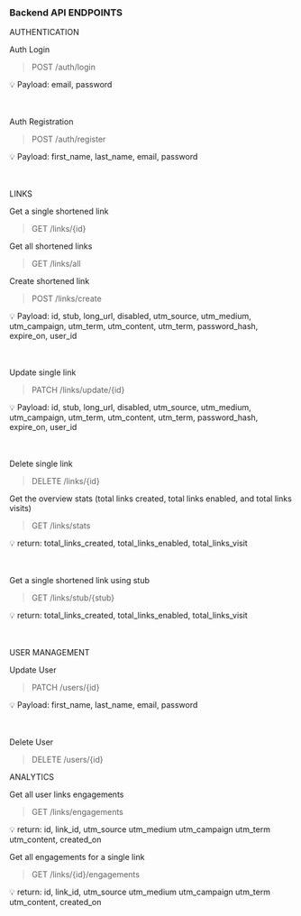 ### Backend API ENDPOINTS

AUTHENTICATION

Auth Login
> POST /auth/login
> 

<aside>
💡 Payload: email, password
</aside>
<br/><br/>

Auth Registration
> POST /auth/register
> 

<aside>
💡 Payload: first_name, last_name, email, password
</aside>
<br/><br/>

LINKS

Get a single shortened link
> GET /links/{id}
> 

Get all shortened links  

> GET /links/all
> 

Create shortened link 

> POST /links/create
> 

<aside>
💡 Payload: id, stub, long_url, disabled, utm_source, utm_medium, utm_campaign, utm_term, utm_content, utm_term, password_hash, expire_on, user_id

</aside>
<br/><br/>

Update single link

> PATCH /links/update/{id}
> 

<aside>
💡 Payload: id, stub, long_url, disabled, utm_source, utm_medium, utm_campaign, utm_term, utm_content, utm_term, password_hash, expire_on, user_id
</aside>
<br/><br/>

Delete single link

> DELETE /links/{id}

Get the overview stats (total links created, total links enabled, and total links visits)
> GET /links/stats
> 
<aside>
💡 return: total_links_created, total_links_enabled, total_links_visit
</aside>
<br/><br/>

Get a single shortened link using stub
> GET /links/stub/{stub}
> 

<aside>
💡 return: total_links_created, total_links_enabled, total_links_visit
</aside>
<br/><br/>

USER MANAGEMENT

Update User
> PATCH /users/{id}
> 

<aside>
💡 Payload: first_name, last_name, email, password
</aside>
<br/><br/>

Delete User
> DELETE /users/{id}

ANALYTICS

Get all user links engagements
> GET /links/engagements
> 

<aside>
💡 return: id, 
    link_id,
    utm_source
    utm_medium 
    utm_campaign 
    utm_term 
    utm_content,
    created_on
</aside>

Get all engagements for a single link
> GET /links/{id}/engagements
> 

<aside>
💡 return: id, 
    link_id,
    utm_source
    utm_medium 
    utm_campaign 
    utm_term 
    utm_content,
    created_on
</aside>
